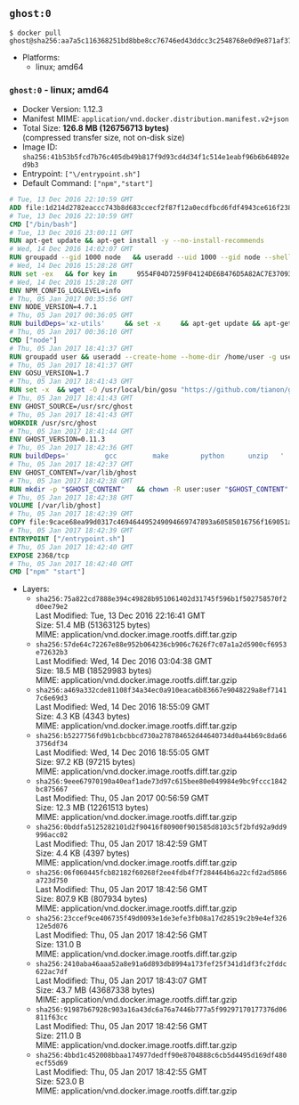 ## `ghost:0`

```console
$ docker pull ghost@sha256:aa7a5c116368251bd8bbe8cc76746ed43ddcc3c2548768e0d9e871af37e5a3fc
```

-	Platforms:
	-	linux; amd64

### `ghost:0` - linux; amd64

-	Docker Version: 1.12.3
-	Manifest MIME: `application/vnd.docker.distribution.manifest.v2+json`
-	Total Size: **126.8 MB (126756713 bytes)**  
	(compressed transfer size, not on-disk size)
-	Image ID: `sha256:41b53b5fcd7b76c405db49b817f9d93cd4d34f1c514e1eabf96b6b64892ed9b3`
-	Entrypoint: `["\/entrypoint.sh"]`
-	Default Command: `["npm","start"]`

```dockerfile
# Tue, 13 Dec 2016 22:10:59 GMT
ADD file:1d214d2782eaccc743b8d683ccecf2f87f12a0ecdfbcd6fdf4943ce616f23870 in / 
# Tue, 13 Dec 2016 22:10:59 GMT
CMD ["/bin/bash"]
# Tue, 13 Dec 2016 23:00:11 GMT
RUN apt-get update && apt-get install -y --no-install-recommends 		ca-certificates 		curl 		wget 	&& rm -rf /var/lib/apt/lists/*
# Wed, 14 Dec 2016 14:02:07 GMT
RUN groupadd --gid 1000 node   && useradd --uid 1000 --gid node --shell /bin/bash --create-home node
# Wed, 14 Dec 2016 15:28:28 GMT
RUN set -ex   && for key in     9554F04D7259F04124DE6B476D5A82AC7E37093B     94AE36675C464D64BAFA68DD7434390BDBE9B9C5     0034A06D9D9B0064CE8ADF6BF1747F4AD2306D93     FD3A5288F042B6850C66B31F09FE44734EB7990E     71DCFD284A79C3B38668286BC97EC7A07EDE3FC1     DD8F2338BAE7501E3DD5AC78C273792F7D83545D     B9AE9905FFD7803F25714661B63B535A4C206CA9     C4F0DFFF4E8C1A8236409D08E73BC641CC11F4C8   ; do     gpg --keyserver ha.pool.sks-keyservers.net --recv-keys "$key";   done
# Wed, 14 Dec 2016 15:28:28 GMT
ENV NPM_CONFIG_LOGLEVEL=info
# Thu, 05 Jan 2017 00:35:56 GMT
ENV NODE_VERSION=4.7.1
# Thu, 05 Jan 2017 00:36:05 GMT
RUN buildDeps='xz-utils'     && set -x     && apt-get update && apt-get install -y $buildDeps --no-install-recommends     && rm -rf /var/lib/apt/lists/*     && curl -SLO "https://nodejs.org/dist/v$NODE_VERSION/node-v$NODE_VERSION-linux-x64.tar.xz"     && curl -SLO "https://nodejs.org/dist/v$NODE_VERSION/SHASUMS256.txt.asc"     && gpg --batch --decrypt --output SHASUMS256.txt SHASUMS256.txt.asc     && grep " node-v$NODE_VERSION-linux-x64.tar.xz\$" SHASUMS256.txt | sha256sum -c -     && tar -xJf "node-v$NODE_VERSION-linux-x64.tar.xz" -C /usr/local --strip-components=1     && rm "node-v$NODE_VERSION-linux-x64.tar.xz" SHASUMS256.txt.asc SHASUMS256.txt     && apt-get purge -y --auto-remove $buildDeps     && ln -s /usr/local/bin/node /usr/local/bin/nodejs
# Thu, 05 Jan 2017 00:36:10 GMT
CMD ["node"]
# Thu, 05 Jan 2017 18:41:37 GMT
RUN groupadd user && useradd --create-home --home-dir /home/user -g user user
# Thu, 05 Jan 2017 18:41:37 GMT
ENV GOSU_VERSION=1.7
# Thu, 05 Jan 2017 18:41:43 GMT
RUN set -x 	&& wget -O /usr/local/bin/gosu "https://github.com/tianon/gosu/releases/download/$GOSU_VERSION/gosu-$(dpkg --print-architecture)" 	&& wget -O /usr/local/bin/gosu.asc "https://github.com/tianon/gosu/releases/download/$GOSU_VERSION/gosu-$(dpkg --print-architecture).asc" 	&& export GNUPGHOME="$(mktemp -d)" 	&& gpg --keyserver ha.pool.sks-keyservers.net --recv-keys B42F6819007F00F88E364FD4036A9C25BF357DD4 	&& gpg --batch --verify /usr/local/bin/gosu.asc /usr/local/bin/gosu 	&& rm -r "$GNUPGHOME" /usr/local/bin/gosu.asc 	&& chmod +x /usr/local/bin/gosu 	&& gosu nobody true
# Thu, 05 Jan 2017 18:41:43 GMT
ENV GHOST_SOURCE=/usr/src/ghost
# Thu, 05 Jan 2017 18:41:43 GMT
WORKDIR /usr/src/ghost
# Thu, 05 Jan 2017 18:41:44 GMT
ENV GHOST_VERSION=0.11.3
# Thu, 05 Jan 2017 18:42:36 GMT
RUN buildDeps=' 		gcc 		make 		python 		unzip 	' 	&& set -x 	&& apt-get update && apt-get install -y $buildDeps --no-install-recommends && rm -rf /var/lib/apt/lists/* 	&& wget -O ghost.zip "https://github.com/TryGhost/Ghost/releases/download/${GHOST_VERSION}/Ghost-${GHOST_VERSION}.zip" 	&& unzip ghost.zip 	&& npm install --production 	&& apt-get purge -y --auto-remove -o APT::AutoRemove::RecommendsImportant=false -o APT::AutoRemove::SuggestsImportant=false $buildDeps 	&& rm ghost.zip 	&& npm cache clean 	&& rm -rf /tmp/npm*
# Thu, 05 Jan 2017 18:42:37 GMT
ENV GHOST_CONTENT=/var/lib/ghost
# Thu, 05 Jan 2017 18:42:38 GMT
RUN mkdir -p "$GHOST_CONTENT" 	&& chown -R user:user "$GHOST_CONTENT" 	&& ln -s "$GHOST_CONTENT/config.js" "$GHOST_SOURCE/config.js"
# Thu, 05 Jan 2017 18:42:38 GMT
VOLUME [/var/lib/ghost]
# Thu, 05 Jan 2017 18:42:39 GMT
COPY file:9cace68ea99d0317c469464495249094669747893a60585016756f169051a609 in /entrypoint.sh 
# Thu, 05 Jan 2017 18:42:39 GMT
ENTRYPOINT ["/entrypoint.sh"]
# Thu, 05 Jan 2017 18:42:40 GMT
EXPOSE 2368/tcp
# Thu, 05 Jan 2017 18:42:40 GMT
CMD ["npm" "start"]
```

-	Layers:
	-	`sha256:75a822cd7888e394c49828b951061402d31745f596b1f502758570f2d0ee79e2`  
		Last Modified: Tue, 13 Dec 2016 22:16:41 GMT  
		Size: 51.4 MB (51363125 bytes)  
		MIME: application/vnd.docker.image.rootfs.diff.tar.gzip
	-	`sha256:57de64c72267e88e952b064236cb906c7626f7c07a1a2d5900cf6953e72632b3`  
		Last Modified: Wed, 14 Dec 2016 03:04:38 GMT  
		Size: 18.5 MB (18529983 bytes)  
		MIME: application/vnd.docker.image.rootfs.diff.tar.gzip
	-	`sha256:a469a332cde81108f34a34ec0a910eaca6b83667e9048229a8ef71417c6e69d3`  
		Last Modified: Wed, 14 Dec 2016 18:55:09 GMT  
		Size: 4.3 KB (4343 bytes)  
		MIME: application/vnd.docker.image.rootfs.diff.tar.gzip
	-	`sha256:b5227756fd9b1cbcbbcd730a278784652d44640734d0a44b69c8da663756df34`  
		Last Modified: Wed, 14 Dec 2016 18:55:05 GMT  
		Size: 97.2 KB (97215 bytes)  
		MIME: application/vnd.docker.image.rootfs.diff.tar.gzip
	-	`sha256:9eee67970190a40eaf1ade73d97c615bee80e049984e9bc9fccc1842bc875667`  
		Last Modified: Thu, 05 Jan 2017 00:56:59 GMT  
		Size: 12.3 MB (12261513 bytes)  
		MIME: application/vnd.docker.image.rootfs.diff.tar.gzip
	-	`sha256:0bddfa5125282101d2f90416f80900f901585d8103c5f2bfd92a9dd9996acc02`  
		Last Modified: Thu, 05 Jan 2017 18:42:59 GMT  
		Size: 4.4 KB (4397 bytes)  
		MIME: application/vnd.docker.image.rootfs.diff.tar.gzip
	-	`sha256:06f060445fcb82182f60268f2ee4fdb4f7f284464b6a22cfd2ad5866a723d750`  
		Last Modified: Thu, 05 Jan 2017 18:42:56 GMT  
		Size: 807.9 KB (807934 bytes)  
		MIME: application/vnd.docker.image.rootfs.diff.tar.gzip
	-	`sha256:23ccef9ce406735f49d0093e1de3efe3fb08a17d28519c2b9e4ef32612e5d076`  
		Last Modified: Thu, 05 Jan 2017 18:42:56 GMT  
		Size: 131.0 B  
		MIME: application/vnd.docker.image.rootfs.diff.tar.gzip
	-	`sha256:2410aba46aaa52a8e91a6d893db8994a173fef25f341d1df3fc2fddc622ac7df`  
		Last Modified: Thu, 05 Jan 2017 18:43:07 GMT  
		Size: 43.7 MB (43687338 bytes)  
		MIME: application/vnd.docker.image.rootfs.diff.tar.gzip
	-	`sha256:91987b67928c903a16a43dc6a76a7446b777a5f99297170177376d06811f63cc`  
		Last Modified: Thu, 05 Jan 2017 18:42:56 GMT  
		Size: 211.0 B  
		MIME: application/vnd.docker.image.rootfs.diff.tar.gzip
	-	`sha256:4bbd1c452008bbaa174977dedff90e8704888c6cb5d4495d169df480ecf55d69`  
		Last Modified: Thu, 05 Jan 2017 18:42:55 GMT  
		Size: 523.0 B  
		MIME: application/vnd.docker.image.rootfs.diff.tar.gzip
